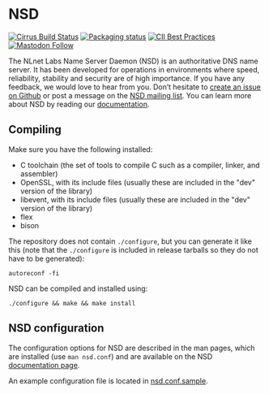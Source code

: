 # NSD

[![Cirrus Build Status](https://api.cirrus-ci.com/github/NLnetLabs/nsd.svg?branch=master)](https://cirrus-ci.com/github/NLnetLabs/nsd)
[![Packaging status](https://repology.org/badge/tiny-repos/nsd.svg)](https://repology.org/project/nsd/versions)
[![CII Best Practices](https://bestpractices.coreinfrastructure.org/projects/1462/badge)](https://bestpractices.coreinfrastructure.org/projects/1462)
[![Mastodon Follow](https://img.shields.io/mastodon/follow/109262826617293067?domain=https%3A%2F%2Ffosstodon.org&style=social)](https://fosstodon.org/@nlnetlabs)

The NLnet Labs Name Server Daemon (NSD) is an authoritative DNS name server.
It has been developed for operations in environments where speed,
reliability, stability and security are of high importance.  If you
have any feedback, we would love to hear from you. Don’t hesitate to
[create an issue on Github](https://github.com/NLnetLabs/nsd/issues/new)
or post a message on the
[NSD mailing list](https://lists.nlnetlabs.nl/mailman/listinfo/nsd-users).
You can learn more about NSD by reading our
[documentation](https://nsd.docs.nlnetlabs.nl/).

## Compiling

Make sure you have the following installed:
  * C toolchain (the set of tools to compile C such as a compiler, linker, and assembler)
  * OpenSSL, with its include files (usually these are included in the "dev" version of the library)
  * libevent, with its include files (usually these are included in the "dev" version of the library)
  * flex
  * bison

The repository does not contain `./configure`, but you can generate it like
this (note that the `./configure` is included in release tarballs so they do not have to be generated):

```
autoreconf -fi
```

NSD can be compiled and installed using:

```
./configure && make && make install
```

## NSD configuration

The configuration options for NSD are described in the man pages, which are
installed (use `man nsd.conf`) and are available on the NSD
[documentation page](https://nsd.docs.nlnetlabs.nl/).

An example configuration file is located in
[nsd.conf.sample](https://github.com/NLnetLabs/nsd/blob/master/nsd.conf.sample.in).
